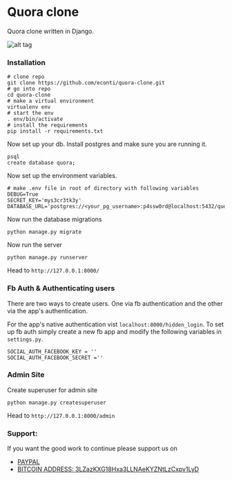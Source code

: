 # Quora clone
Quora clone written in Django.

![alt tag](http://i.imgur.com/vj4TQFg.jpg)

### Installation
```
# clone repo
git clone https://github.com/econti/quora-clone.git
# go into repo
cd quora-clone
# make a virtual environment
virtualenv env
# start the env
. env/bin/activate
# install the requirements
pip install -r requirements.txt
```
Now set up your db. Install postgres and make sure you are running it.
```
psql
create database quora;
```

Now set up the environment variables.
```
# make .env file in root of directory with following variables
DEBUG=True
SECRET_KEY='mys3cr3tk3y'
DATABASE_URL='postgres://<your_pg_username>:p4ssw0rd@localhost:5432/quora'
```

Now run the database migrations
```
python manage.py migrate
```
Now run the server
```
python manage.py runserver
```
Head to `http://127.0.0.1:8000/`

### Fb Auth & Authenticating users
There are two ways to create users. One via fb authentication and the other via the app's authentication.

For the app's native authentication vist `localhost:8000/hidden_login`. To set up fb auth simply create a new fb app and modify the following variables in `settings.py`.
```
SOCIAL_AUTH_FACEBOOK_KEY = ''
SOCIAL_AUTH_FACEBOOK_SECRET =''
```
### Admin Site

Create superuser for admin site
```
python manage.py createsuperuser
```

Head to `http://127.0.0.1:8000/admin`

### Support:

If you want the good work to continue please support us on

* [PAYPAL](https://www.paypal.me/ishandutta2007)
* [BITCOIN ADDRESS: 3LZazKXG18Hxa3LLNAeKYZNtLzCxpv1LyD](https://www.coinbase.com/join/5a8e4a045b02c403bc3a9c0c)
